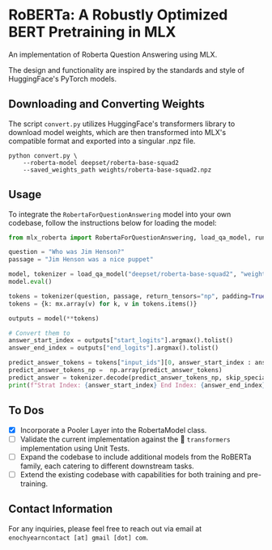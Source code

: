 # RoBERTa: A Robustly Optimized BERT Pretraining in MLX

An implementation of Roberta Question Answering using MLX. 

The design and functionality are inspired by the standards and style of HuggingFace's PyTorch models.

## Downloading and Converting Weights
The script `convert.py` utilizes HuggingFace's transformers library to download model weights, which are then transformed into MLX's compatible format and exported into a singular .npz file.

```
python convert.py \
    --roberta-model deepset/roberta-base-squad2
    --saved_weights_path weights/roberta-base-squad2.npz
```

## Usage
To integrate the `RobertaForQuestionAnswering` model into your own codebase, follow the instructions below for loading the model:

```python
from mlx_roberta import RobertaForQuestionAnswering, load_qa_model, run_qa

question = "Who was Jim Henson?"
passage = "Jim Henson was a nice puppet"

model, tokenizer = load_qa_model("deepset/roberta-base-squad2", "weights/roberta-base-squad2.npz")
model.eval()

tokens = tokenizer(question, passage, return_tensors="np", padding=True, truncation=True)
tokens = {k: mx.array(v) for k, v in tokens.items()}

outputs = model(**tokens)

# Convert them to 
answer_start_index = outputs["start_logits"].argmax().tolist()
answer_end_index = outputs["end_logits"].argmax().tolist()

predict_answer_tokens = tokens["input_ids"][0, answer_start_index : answer_end_index + 1]
predict_answer_tokens_np =  np.array(predict_answer_tokens)
predict_answer = tokenizer.decode(predict_answer_tokens_np, skip_special_tokens=True)
print(f"Strat Index: {answer_start_index} End Index: {answer_end_index} Answer: {predict_answer}")

```


## To Dos
- [x] Incorporate a Pooler Layer into the RobertaModel class.
- [ ] Validate the current implementation against the 🤗 `transformers` implementation using Unit Tests.
- [ ] Expand the codebase to include additional models from the RoBERTa family, each catering to different downstream tasks.
- [ ] Extend the existing codebase with capabilities for both training and pre-training.

## Contact Information
For any inquiries, please feel free to reach out via email at `enochyearncontact [at] gmail [dot] com`.
